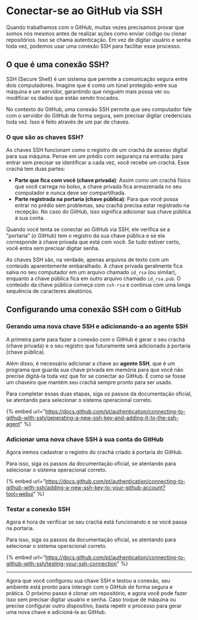 # Conectar-se ao GitHub via SSH

Quando trabalhamos com o GitHub, muitas vezes precisamos provar que somos nós mesmos antes de realizar ações como enviar código ou clonar repositórios. Isso se chama autenticação. Em vez de digitar usuário e senha toda vez, podemos usar uma conexão SSH para facilitar esse processo.

## O que é uma conexão SSH?

SSH (Secure Shell) é um sistema que permite a comunicação segura entre dois computadores. Imagine que é como um túnel protegido entre sua máquina e um servidor, garantindo que ninguém mais possa ver ou modificar os dados que estão sendo trocados.

No contexto do GitHub, uma conexão SSH permite que seu computador fale com o servidor do GitHub de forma segura, sem precisar digitar credenciais toda vez. Isso é feito através de um par de chaves.

### O que são as chaves SSH?

As chaves SSH funcionam como o registro de um crachá de acesso digital para sua máquina. Pense em um prédio com segurança na entrada: para entrar sem precisar se identificar a cada vez, você recebe um crachá. Esse crachá tem duas partes:

* **Parte que fica com você (chave privada)**: Assim como um crachá físico que você carrega no bolso, a chave privada fica armazenada no seu computador e nunca deve ser compartilhada.
* **Parte registrada na portaria (chave pública)**: Para que você possa entrar no prédio sem problemas, seu crachá precisa estar registrado na recepção. No caso do GitHub, isso significa adicionar sua chave pública à sua conta.

Quando você tenta se conectar ao GitHub via SSH, ele verifica se a "portaria" (o GitHub) tem o registro da sua chave pública e se ela corresponde à chave privada que está com você. Se tudo estiver certo, você entra sem precisar digitar senha.

As chaves SSH são, na verdade, apenas arquivos de texto com um conteúdo aparentemente embaralhado. A chave privada geralmente fica salva no seu computador em um arquivo chamado `id_rsa` (ou similar), enquanto a chave pública fica em outro arquivo chamado `id_rsa.pub`. O conteúdo da chave pública começa com `ssh-rsa` e continua com uma longa sequência de caracteres aleatórios.

## Configurando uma conexão SSH com o GitHub

### Gerando uma nova chave SSH e adicionando-a ao agente SSH

A primeira parte para fazer a conexão com o GitHub é gerar o seu crachá (chave privada) e o seu registro que futuramente será adicionado à portaria (chave pública).

Além disso, é necessário adicionar a chave ao **agente SSH**, que é um programa que guarda sua chave privada em memória para que você não precise digitá-la toda vez que for se conectar ao GitHub. É como se fosse um chaveiro que mantém seu crachá sempre pronto para ser usado.

Para completar essas duas etapas, siga os passos da documentação oficial, se atentando para selecionar o sistema operacional correto.

{% embed url="https://docs.github.com/pt/authentication/connecting-to-github-with-ssh/generating-a-new-ssh-key-and-adding-it-to-the-ssh-agent" %}

### Adicionar uma nova chave SSH à sua conta do GitHub

Agora iremos cadastrar o registro do crachá criado à portaria do GitHub.

Para isso, siga os passos da documentação oficial, se atentando para selecionar o sistema operacional correto.

{% embed url="https://docs.github.com/pt/authentication/connecting-to-github-with-ssh/adding-a-new-ssh-key-to-your-github-account?tool=webui" %}

### Testar a conexão SSH

Agora é hora de verificar se seu crachá está funcionando e se você passa na portaria.

Para isso, siga os passos da documentação oficial, se atentando para selecionar o sistema operacional correto.

{% embed url="https://docs.github.com/pt/authentication/connecting-to-github-with-ssh/testing-your-ssh-connection" %}

***

Agora que você configurou sua chave SSH e testou a conexão, seu ambiente está pronto para interagir com o GitHub de forma segura e prática. O próximo passo é clonar um repositório, e agora você pode fazer isso sem precisar digitar usuário e senha. Caso troque de máquina ou precise configurar outro dispositivo, basta repetir o processo para gerar uma nova chave e adicioná-la ao GitHub.&#x20;
